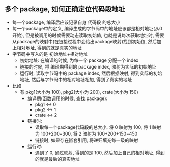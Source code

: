 ## 多个 package, 如何正确定位代码段地址
- 每一个package, 编译后应该记录自身 代码段 的总大小
- 每一个package中的定义, 编译生成的字节码中的地址应该都是相对地址(从0开始), 但是被调用的时候需要动态读取初始值, 也就是说每次获取地址时, 需要从package的映射中(在链接过程中会给出package映射)找到初始值, 然后加上相对地址, 得到的就是真实的地址
- 字节码中写入的是 初始地址+相对地址
	- 初始地址: 在编译的时候, 为每一个 package 分配一个 index
	- 链接的时候, 将 编译期得到的 package index, 映射为实际的初始地址
	- 运行时, 读取字节码中的 package index, 然后根据映射, 得到实际的初始地址, 然后与字节码中的相对地址相加, 得到了真实的地址
- 比如
	- 有 pkg1(大小为 100), pkg2(大小为 200), crate(大小为 150)
		- 编译期(函数调用的时候, 查找 package):
			- pkg1 <-> 0
			- pkg2 <-> 1
			- crate <-> 2
		- 链接时:
			- 读取每一个package代码段的总大小, 将 0 映射为 100, 将 1 映射为 100+200=300, 将 2 映射为 100+200+150=450
			- 链接时, 如果存在嵌套引用, 将递归填充每一级的映射
		- 运行时:
			- 遇到了 0, 通过映射, 得到的是 100, 然后加上自己的相对地址, 得到的就是最后的真实地址
